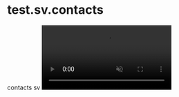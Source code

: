# test.sv.contacts
contacts sv
<video autoplay muted loop id="myVideo">
        <source src="/images/footer/video_footer.mp4" type="video/mp4">
    </video>
    
